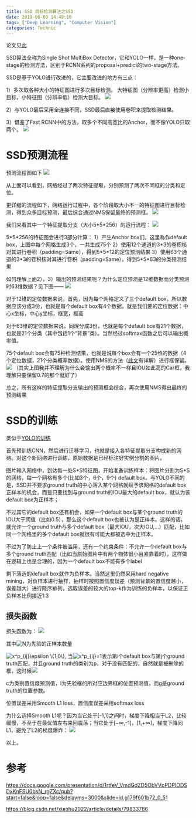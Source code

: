 ```yaml
---
title: SSD 目标检测算法之SSD
date: 2019-06-09 14:49:10
tags: ["Deep Learning", "Computer Vision"]
categories: Technic
---
```


论文见[此](https://arxiv.org/pdf/1512.02325.pdf)

SSD算法全称为Single Shot MultiBox Detector，它和YOLO一样，是一种one-stage的检测方法，区别于RCNN系列的proposal+predict的two-stage方法。

SSD是基于YOLO进行改进的，它主要改进的地方有三点：

1）多次取各种大小的特征图进行多次目标检测。 大特征图（分辨率更高）检测小目标，小特征图（分辨率低）检测大目标。
![](/uploads/ssd_1.png)

2）与YOLO最后采用全连接不同，SSD最后直接使用卷积来提取检测结果。

3）借鉴了Fast RCNN中的方法，取多个不同高宽比的Anchor，而不像YOLO只取两个。
![](/uploads/ssd_2.png)


# SSD预测流程

预测流程图如下
![](/uploads/ssd_3.png)

从上面可以看到，网络经过了两次特征提取，分别预测了两次不同框的分类和定位。

更详细的流程如下，网络运行过程中，各个阶段取大小不一的特征图进行目标检测，得到众多目标预测，最后综合通过NMS保留最终的预测框。
![](/uploads/ssd_4.png)

我们来看其中一个特征提取分支（大小5\*5\*256）的运行流程：
![](/uploads/ssd_5.png)

5\*5\*256的特征图会进行3部分计算：
1）产生Anchor box们，这里称作default box，上图中每个网格生成3个，一共生成75个
2）使用12个通道的3\*3的卷积核对其进行卷积（padding=Same），得到5\*5\*12的定位预测结果
3）使用63个通道的3\*3的卷积核对其进行卷积（padding=Same），得到5\*5\*63的分类预测结果

如何理解上面2），3）输出的预测结果呢？为什么定位预测是12维数据而分类预测时63维数据？见下图——
![](/uploads/ssd_6.png)

对于12维的定位数据来说，首先，因为每个网格定义了三个default box，所以数据应该分成3份，也就是每个default box有4个数据，就是我们要的定位数据：中心x坐标，中心y坐标，框宽，框高

对于63维的定位数据来说，同理分成3份，也就是每个default box有21个数据，也就是21个分类（其中包括1个“背景”类）。当然经过softmax函数之后可以输出概率值。

75个default box会有75种检测结果，也就是说每个box会有一个25维的数据（4个定位数据，21个分类概率数据）。使用NMS的方法（[此文](https://dorianzi.github.io/2019/06/07/YOLO/#Box%E9%A2%84%E6%B5%8B%E5%92%8C%E4%BF%9D%E7%95%99)有详解）进行框保留。
![](/uploads/ssd_7.png)
（其实上图我并不理解为什么会输出两个概率不一样且IOU如此高的Car框，我理解只要保留0.7的那个就好了）

总之，所有这样的特征提取分支输出的预测框会综合，再次使用NMS得出最终的预测结果

# SSD的训练

类似于[YOLO的训练](https://dorianzi.github.io/2019/06/07/YOLO/#YOLO%E7%9A%84%E8%AE%AD%E7%BB%83)

首先预训练CNN，然后进行迁移学习，也就是接入各特征提取分支构成新的网络。对这个新网络进行训练，原始数据是已经标注好实例分割的图片。

图片输入网络中，到达每一处S\*S特征图，开始准备训练样本：将图片分割为S\*S的网格，每一个网格有多个(比如3个，6个，9个) default box。与YOLO不同的是，SSD并不要求ground truth的中心落入某个网格就赋予该网格的default box正样本的机会，而是只要找到与ground truth的IOU最大的default box，就认为该default box为正样本；

不过其它的default box还有机会，如果一个default box与某个ground truth的IOU大于阈值（比如0.5），那么这个default box也被认为是正样本。这样的话，就允许一个ground truth与多个default box（最大IOU，次大IOU,...）匹配，比如同一个网格里的多个default box就很有可能大都被选中为正样本。

不过为了防止上一个条件被滥用，还有一个约束条件：不允许一个default box与多个ground truth匹配（比如当原始图片中有两个物体很小且紧靠着时）。这样做在逻辑上也是合理的，因为一个default box不能有多个label

剩下落选的default box就作为负样本。当然这里仍然采用hard negative mining，对负样本进行抽样，抽样时按照置信度误差（预测背景的置信度越小，误差越大）进行降序排列，选取误差的较大的top-k作为训练的负样本，以保证正负样本比例接近1:3



## 损失函数

损失函数为：
![](/uploads/ssd_8.png)

其中<img src="https://latex.codecogs.com/gif.latex?N" title="N" />为先验的正样本数量

<img src="https://latex.codecogs.com/gif.latex?x^p_{ij}\epsilon&space;\{1,0\}" title="x^p_{ij}\epsilon \{1,0\}" />, 当<img src="https://latex.codecogs.com/gif.latex?x^p_{ij}=1" title="x^p_{ij}=1" />表示第i个default box与第j个ground truth匹配，并且ground truth的类别为p，对于没有匹配的，自然就是被删除的框，这时候<img src="https://latex.codecogs.com/gif.latex?x^p_{ij}=0"  />

c为类别置信度预测值，l为先验框的所对应边界框的位置预测值，而g是ground truth的位置参数。

位置误差采用Smooth L1 loss，置信度误差采用softmax loss

为什么选择Smooth L1呢？因为当它处于[-1,1]之间时，梯度下降相当于L2，比较缓慢，不至于在最优值左右来回震荡；当它处于[−∞,-1]，[1,+∞]，梯度下降同L1，避免了L2的梯度爆炸：
![](/uploads/ssd_9.png)

以上。

# 参考

https://docs.google.com/presentation/d/1rtfeV_VmdGdZD5ObVVpPDPIODSDxKnFSU0bsN_rgZXc/pub?start=false&loop=false&delayms=3000&slide=id.g179f601b72_0_51

https://blog.csdn.net/xiaohu2022/article/details/79833786



